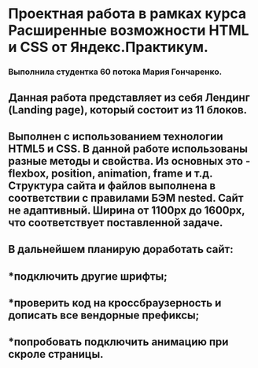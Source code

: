 # Проектная работа в рамках курса Расширенные возможности HTML и CSS от Яндекс.Практикум.
### Выполнила студентка 60 потока Мария Гончаренко.

## Данная работа представляет из себя Лендинг (Landing page), который состоит из 11 блоков.
## Выполнен с использованием технологии HTML5 и CSS. В данной работе использованы разные методы и свойства. Из основных это - flexbox, position, animation, frame и т.д. Структура сайта и файлов выполнена в соответствии с правилами БЭМ nested. Сайт не адаптивный. Ширина от 1100px до 1600px, что соответствует поставленной задаче.

## В дальнейшем планирую доработать сайт:
## *подключить другие шрифты;
## *проверить код на кроссбраузерность и дописать все вендорные префиксы;
## *попробовать подключить анимацию при скроле страницы.